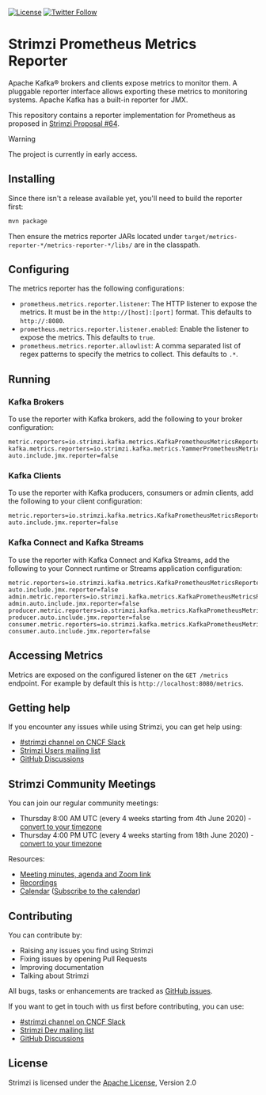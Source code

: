 [![License](https://img.shields.io/badge/license-Apache--2.0-blue.svg)](http://www.apache.org/licenses/LICENSE-2.0)
[![Twitter Follow](https://img.shields.io/twitter/follow/strimziio?style=social)](https://twitter.com/strimziio)

# Strimzi Prometheus Metrics Reporter

Apache Kafka® brokers and clients expose metrics to monitor them. A pluggable reporter interface allows exporting these metrics to monitoring systems. Apache Kafka has a built-in reporter for JMX.

This repository contains a reporter implementation for Prometheus as proposed in [Strimzi Proposal #64](https://github.com/strimzi/proposals/blob/main/064-prometheus-metrics-reporter.md).

> [!WARNING]  
> The project is currently in early access.

## Installing

Since there isn't a release available yet, you'll need to build the reporter first:
```sh
mvn package
```

Then ensure the metrics reporter JARs located under `target/metrics-reporter-*/metrics-reporter-*/libs/` are in the classpath.

## Configuring

The metrics reporter has the following configurations:

- `prometheus.metrics.reporter.listener`: The HTTP listener to expose the metrics. It must be in the `http://[host]:[port]` format. This defaults to `http://:8080`.
- `prometheus.metrics.reporter.listener.enabled`: Enable the listener to expose the metrics. This defaults to `true`.
- `prometheus.metrics.reporter.allowlist`: A comma separated list of regex patterns to specify the metrics to collect. This defaults to `.*`.

## Running

### Kafka Brokers

To use the reporter with Kafka brokers, add the following to your broker configuration:
```properties
metric.reporters=io.strimzi.kafka.metrics.KafkaPrometheusMetricsReporter
kafka.metrics.reporters=io.strimzi.kafka.metrics.YammerPrometheusMetricsReporter
auto.include.jmx.reporter=false
```

### Kafka Clients

To use the reporter with Kafka producers, consumers or admin clients, add the following to your client configuration:
```properties
metric.reporters=io.strimzi.kafka.metrics.KafkaPrometheusMetricsReporter
auto.include.jmx.reporter=false
```

### Kafka Connect and Kafka Streams

To use the reporter with Kafka Connect and Kafka Streams, add the following to your Connect runtime or Streams application configuration:
```properties
metric.reporters=io.strimzi.kafka.metrics.KafkaPrometheusMetricsReporter
auto.include.jmx.reporter=false
admin.metric.reporters=io.strimzi.kafka.metrics.KafkaPrometheusMetricsReporter
admin.auto.include.jmx.reporter=false
producer.metric.reporters=io.strimzi.kafka.metrics.KafkaPrometheusMetricsReporter
producer.auto.include.jmx.reporter=false
consumer.metric.reporters=io.strimzi.kafka.metrics.KafkaPrometheusMetricsReporter
consumer.auto.include.jmx.reporter=false
```

## Accessing Metrics

Metrics are exposed on the configured listener on the `GET /metrics` endpoint. For example by default this is `http://localhost:8080/metrics`.

## Getting help

If you encounter any issues while using Strimzi, you can get help using:

- [#strimzi channel on CNCF Slack](https://slack.cncf.io/)
- [Strimzi Users mailing list](https://lists.cncf.io/g/cncf-strimzi-users/topics)
- [GitHub Discussions](https://github.com/orgs/strimzi/discussions)

## Strimzi Community Meetings

You can join our regular community meetings:
* Thursday 8:00 AM UTC (every 4 weeks starting from 4th June 2020) - [convert to your timezone](https://www.thetimezoneconverter.com/?t=8%3A00&tz=UTC)
* Thursday 4:00 PM UTC (every 4 weeks starting from 18th June 2020) - [convert to your timezone](https://www.thetimezoneconverter.com/?t=16%3A00&tz=UTC)

Resources:
* [Meeting minutes, agenda and Zoom link](https://docs.google.com/document/d/1V1lMeMwn6d2x1LKxyydhjo2c_IFANveelLD880A6bYc/edit#heading=h.vgkvn1hr5uor)
* [Recordings](https://youtube.com/playlist?list=PLpI4X8PMthYfONZopcRd4X_stq1C14Rtn)
* [Calendar](https://calendar.google.com/calendar/embed?src=c_m9pusj5ce1b4hr8c92hsq50i00%40group.calendar.google.com) ([Subscribe to the calendar](https://calendar.google.com/calendar/u/0?cid=Y19tOXB1c2o1Y2UxYjRocjhjOTJoc3E1MGkwMEBncm91cC5jYWxlbmRhci5nb29nbGUuY29t))

## Contributing

You can contribute by:
- Raising any issues you find using Strimzi
- Fixing issues by opening Pull Requests
- Improving documentation
- Talking about Strimzi

All bugs, tasks or enhancements are tracked as [GitHub issues](https://github.com/strimzi/metrics-reporter/issues).

If you want to get in touch with us first before contributing, you can use:

- [#strimzi channel on CNCF Slack](https://slack.cncf.io/)
- [Strimzi Dev mailing list](https://lists.cncf.io/g/cncf-strimzi-dev/topics)
- [GitHub Discussions](https://github.com/orgs/strimzi/discussions)

## License
Strimzi is licensed under the [Apache License](./LICENSE), Version 2.0